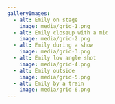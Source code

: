 ```yaml
---
galleryImages:
  - alt: Emily on stage
    image: media/grid-1.png
  - alt: Emily closeup with a mic
    image: media/grid-2.png
  - alt: Emily during a show
    image: media/grid-3.png
  - alt: Emily low angle shot
    image: media/grid-4.png
  - alt: Emily outside
    image: media/grid-5.png
  - alt: Emily by a train
    image: media/grid-6.png
---
```


